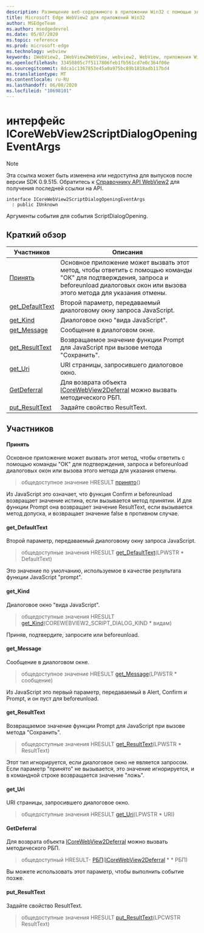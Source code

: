 ```yaml
---
description: Размещение веб-содержимого в приложении Win32 с помощью элемента управления Microsoft Edge WebView2
title: Microsoft Edge WebView2 для приложений Win32
author: MSEdgeTeam
ms.author: msedgedevrel
ms.date: 05/07/2020
ms.topic: reference
ms.prod: microsoft-edge
ms.technology: webview
keywords: IWebView2, IWebView2WebView, webview2, WebView, приложения Win32, Win32, EDGE, ICoreWebView2, ICoreWebView2Controller, элемент управления "веб-браузер", HTML Edge
ms.openlocfilehash: 33450805c7f5117806feb1fb561cd7e0c364f00e
ms.sourcegitcommit: 8dca1c1367853e45a0a975bc89b1818adb117bd4
ms.translationtype: MT
ms.contentlocale: ru-RU
ms.lasthandoff: 06/08/2020
ms.locfileid: "10698101"
---
```

# интерфейс ICoreWebView2ScriptDialogOpeningEventArgs 

> [!NOTE]
> Эта ссылка может быть изменена или недоступна для выпусков после версии SDK 0.9.515. Обратитесь к [Справочнику API WebView2](../../../webview2-api-reference.md) для получения последней ссылки на API.

```
interface ICoreWebView2ScriptDialogOpeningEventArgs
  : public IUnknown
```

Аргументы события для события ScriptDialogOpening.

## Краткий обзор

 Участников                        | Описания
--------------------------------|---------------------------------------------
[Принять](#accept) | Основное приложение может вызвать этот метод, чтобы ответить с помощью команды "ОК" для подтверждения, запроса и beforeunload диалоговых окон или вызова этого метода для указания отмены.
[get_DefaultText](#get_defaulttext) | Второй параметр, передаваемый диалоговому окну запроса JavaScript.
[get_Kind](#get_kind) | Диалоговое окно "вида JavaScript".
[get_Message](#get_message) | Сообщение в диалоговом окне.
[get_ResultText](#get_resulttext) | Возвращаемое значение функции Prompt для JavaScript при вызове метода "Сохранить".
[get_Uri](#get_uri) | URI страницы, запросившего диалоговое окно.
[GetDeferral](#getdeferral) | Для возврата объекта [ICoreWebView2Deferral](icorewebview2deferral.md) можно вызвать методического РБП.
[put_ResultText](#put_resulttext) | Задайте свойство ResultText.

## Участников

#### Принять 

Основное приложение может вызвать этот метод, чтобы ответить с помощью команды "ОК" для подтверждения, запроса и beforeunload диалоговых окон или вызова этого метода для указания отмены.

> общедоступное значение HRESULT [принято](#accept)()

Из JavaScript это означает, что функция Confirm и beforeunload возвращает значение истина, если вызывается метод принятии. И для функции Prompt она возвращает значение ResultText, если вызывается метод допуска, и возвращает значение false в противном случае.

#### get_DefaultText 

Второй параметр, передаваемый диалоговому окну запроса JavaScript.

> общедоступные значения HRESULT [get_DefaultText](#get_defaulttext)(LPWSTR * DefaultText)

Это значение по умолчанию, используемое в качестве результата функции JavaScript "prompt".

#### get_Kind 

Диалоговое окно "вида JavaScript".

> общедоступные значения HRESULT [get_Kind](#get_kind)(COREWEBVIEW2_SCRIPT_DIALOG_KIND * видам)

Приняв, подтвердите, запросите или beforeunload.

#### get_Message 

Сообщение в диалоговом окне.

> общедоступное значение HRESULT [get_Message](#get_message)(LPWSTR * сообщение)

Из JavaScript это первый параметр, передаваемый в Alert, Confirm и Prompt, и он пуст для beforeunload.

#### get_ResultText 

Возвращаемое значение функции Prompt для JavaScript при вызове метода "Сохранить".

> общедоступные значения HRESULT [get_ResultText](#get_resulttext)(LPWSTR * ResultText)

Этот тип игнорируется, если диалоговое окно не является запросом. Если параметр "принято" не вызывается, это значение игнорируется, и в командной строке возвращается значение "ложь".

#### get_Uri 

URI страницы, запросившего диалоговое окно.

> общедоступные значения HRESULT [get_Uri](#get_uri)(LPWSTR * URI)

#### GetDeferral 

Для возврата объекта [ICoreWebView2Deferral](icorewebview2deferral.md) можно вызвать методического РБП.

> общедоступный HRESULT- [РБП](#getdeferral)([ICoreWebView2Deferral](icorewebview2deferral.md) * * РБП)

Вы можете использовать этот параметр, чтобы выполнить событие позже.

#### put_ResultText 

Задайте свойство ResultText.

> общедоступные значения HRESULT [put_ResultText](#put_resulttext)(LPCWSTR ResultText)

